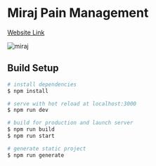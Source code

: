 # Miraj Pain Management

[Website Link](https://www.mirajpainmanagement.com)

![miraj](https://user-images.githubusercontent.com/67480737/222948955-ac678fdd-ad02-4a4c-98c9-c57da78ce32a.jpeg)


## Build Setup

```bash
# install dependencies
$ npm install

# serve with hot reload at localhost:3000
$ npm run dev

# build for production and launch server
$ npm run build
$ npm run start

# generate static project
$ npm run generate
```
